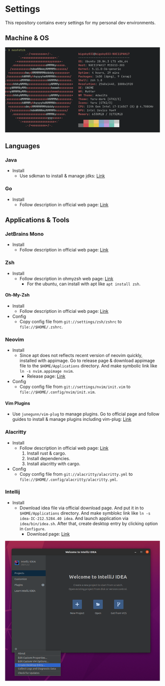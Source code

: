# Settings

This repository contains every settings for my personal dev environments.

## Machine & OS

![neofetch_result](./img/neofetch_result.png)

## Languages

### Java

- Install
  - Use sdkman to install & manage jdks: [Link](https://sdkman.io/jdks)

### Go

- Install
  - Follow description in official web page: [Link](https://golang.org/doc/install)

## Applications & Tools

### JetBrains Mono

- Install
  - Follow description in official web page: [Link](https://github.com/JetBrains/JetBrainsMono)

### Zsh

- Install
  - Follow description in ohmyzsh web page: [Link](https://github.com/ohmyzsh/ohmyzsh/wiki/Installing-ZSH)
    - For the ubuntu, can install with apt like `apt install zsh`.

#### Oh-My-Zsh

- Install
  - Follow description in official web page: [Link](https://github.com/ohmyzsh/ohmyzsh)
- Config
  - Copy config file from `git://settings/zsh/zshrc` to `file://$HOME/.zshrc`.

### Neovim

- Install
  - Since apt does not reflects recent version of neovim quickly, installed with appimage. Go to release page & download appimage file to the `$HOME/Applications` directory. And make symbolic link like ` ln -s nvim.appimage nvim`.
    - Release page: [Link](https://github.com/neovim/neovim/releases)
- Config
  - Copy config file from `git://settings/nvim/init.vim` to `file://$HOME/.config/nvim/init.vim`.

#### Vim Plugins

- Use `junegunn/vim-plug` to manage plugins. Go to official page and follow guides to install & manage plugins including vim-plug: [Link](https://github.com/junegunn/vim-plug)

### Alacritty

- Install
  - Follow description in official web page: [Link](https://github.com/alacritty/alacritty/blob/master/INSTALL.md)
    1. Install rust & cargo.
    2. Install dependencies.
    3. Install alacritty with cargo.
- Config
  - Copy config file from `git://alacritty/alacritty.yml` to `file://$HOME/.config/alacritty/alacritty.yml`.

### Intellij

- Install
  - Download idea file via official download page. And put it in to `$HOME/Applications` directory. And make symblokc link like `ln -s idea-IC-212.5284.40 idea`. And launch application via `idea/bin/idea.sh`. After that, create desktop entry by clicking option in `Configure`.
    - Download page: [Link](https://www.jetbrains.com/ko-kr/idea/download/#section=linux)

![intellij_create_desktop_entry](img/intellij_create_desktop_entry.png)

